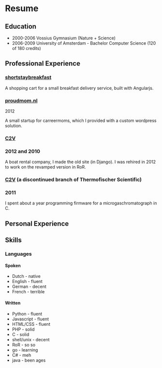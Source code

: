 # Resume

## Education

* 2000-2006 Vossius Gymnasium (Nature + Science)
* 2006-2009 University of Amsterdam - Bachelor Computer Science (120 of 180 credits)

## Professional Experience

### [shortstaybreakfast](//hethoutenhuisje.com/shortstaybreakfast)

A shopping cart for a small breakfast delivery service, built with Angularjs.

### [proudmom.nl](//en.proudmom.nl)
2012

A small startup for carreermoms, which I provided with a custom wordpress
solution.

### [C2V](//boothurenamsterdam.com)
### 2012 and 2010
A boat rental company, I made the old site (in Django). I was rehired in 2012 to
work on the revamped version in RoR.

### [C2V](//c2v.nl) (a discontinued branch of Thermofischer Scientific)
### 2011

I spent about a year programming firmware for a microgaschromatograph in C.

## Personal Experience

## Skills
### Languages
#### Spoken
* Dutch - native
* English - fluent
* German - decent
* French - terrible

#### Written
* Python - fluent
* Javascript - fluent
* HTML/CSS - fluent
* PHP - solid
* C - solid
* shell/unix - decent
* RoR - so so
* go - learning
* C# - meh
* java - been ages

